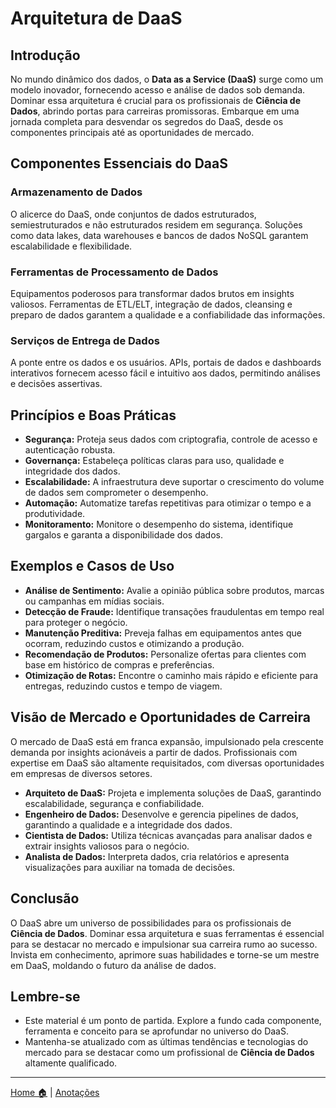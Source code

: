 # Arquitetura de  DaaS 

## Introdução

No mundo dinâmico dos dados, o **Data as a Service (DaaS)** surge como um modelo inovador, fornecendo acesso e análise de dados sob demanda. Dominar essa arquitetura é crucial para os profissionais de **Ciência de Dados**, abrindo portas para carreiras promissoras. Embarque em uma jornada completa para desvendar os segredos do DaaS, desde os componentes principais até as oportunidades de mercado.

## Componentes Essenciais do DaaS

### **Armazenamento de Dados** 

O alicerce do DaaS, onde conjuntos de dados estruturados, semiestruturados e não estruturados residem em segurança. Soluções como data lakes, data warehouses e bancos de dados NoSQL garantem escalabilidade e flexibilidade.

### **Ferramentas de Processamento de Dados** 

Equipamentos poderosos para transformar dados brutos em insights valiosos. Ferramentas de ETL/ELT, integração de dados, cleansing e preparo de dados garantem a qualidade e a confiabilidade das informações.

### **Serviços de Entrega de Dados** 

A ponte entre os dados e os usuários. APIs, portais de dados e dashboards interativos fornecem acesso fácil e intuitivo aos dados, permitindo análises e decisões assertivas.

## Princípios e Boas Práticas

* **Segurança:** Proteja seus dados com criptografia, controle de acesso e autenticação robusta.
* **Governança:** Estabeleça políticas claras para uso, qualidade e integridade dos dados.
* **Escalabilidade:** A infraestrutura deve suportar o crescimento do volume de dados sem comprometer o desempenho.
* **Automação:** Automatize tarefas repetitivas para otimizar o tempo e a produtividade.
* **Monitoramento:** Monitore o desempenho do sistema, identifique gargalos e garanta a disponibilidade dos dados.

## Exemplos e Casos de Uso

* **Análise de Sentimento:** Avalie a opinião pública sobre produtos, marcas ou campanhas em mídias sociais.
* **Detecção de Fraude:** Identifique transações fraudulentas em tempo real para proteger o negócio.
* **Manutenção Preditiva:** Preveja falhas em equipamentos antes que ocorram, reduzindo custos e otimizando a produção.
* **Recomendação de Produtos:** Personalize ofertas para clientes com base em histórico de compras e preferências.
* **Otimização de Rotas:** Encontre o caminho mais rápido e eficiente para entregas, reduzindo custos e tempo de viagem.

## Visão de Mercado e Oportunidades de Carreira

O mercado de DaaS está em franca expansão, impulsionado pela crescente demanda por insights acionáveis ​​a partir de dados. Profissionais com expertise em DaaS são altamente requisitados, com diversas oportunidades em empresas de diversos setores.

* **Arquiteto de DaaS:** Projeta e implementa soluções de DaaS, garantindo escalabilidade, segurança e confiabilidade.
* **Engenheiro de Dados:** Desenvolve e gerencia pipelines de dados, garantindo a qualidade e a integridade dos dados.
* **Cientista de Dados:** Utiliza técnicas avançadas para analisar dados e extrair insights valiosos para o negócio.
* **Analista de Dados:** Interpreta dados, cria relatórios e apresenta visualizações para auxiliar na tomada de decisões.

## Conclusão

O DaaS abre um universo de possibilidades para os profissionais de **Ciência de Dados**. Dominar essa arquitetura e suas ferramentas é essencial para se destacar no mercado e impulsionar sua carreira rumo ao sucesso. Invista em conhecimento, aprimore suas habilidades e torne-se um mestre em DaaS, moldando o futuro da análise de dados.

## **Lembre-se**

* Este material é um ponto de partida. Explore a fundo cada componente, ferramenta e conceito para se aprofundar no universo do DaaS.
* Mantenha-se atualizado com as últimas tendências e tecnologias do mercado para se destacar como um profissional de **Ciência de Dados** altamente qualificado.

---

[Home 🏠](../../README.md) | [Anotações](../anotacoes.md)